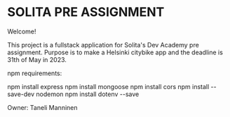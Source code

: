# SOLITA PRE ASSIGNMENT
Welcome! 

This project is a fullstack application for Solita's Dev Academy pre assignment. Purpose is to make a Helsinki citybike app and the deadline is 31th of May in 2023.

npm requirements:

npm install express
npm install mongoose
npm install cors
npm install --save-dev nodemon
npm install dotenv --save

Owner: Taneli Manninen
